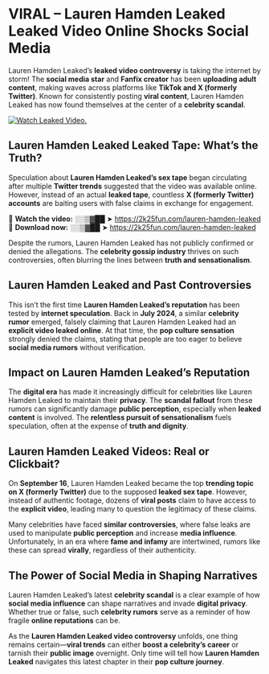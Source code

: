 # VIRAL – Lauren Hamden Leaked Leaked Video Online Shocks Social Media 

Lauren Hamden Leaked’s **leaked video controversy** is taking the internet by storm! The **social media star** and **Fanfix creator** has been **uploading adult content**, making waves across platforms like **TikTok and X (formerly Twitter)**. Known for consistently posting **viral content**, Lauren Hamden Leaked has now found themselves at the center of a **celebrity scandal**.  

[![Watch Leaked Video.](https://miro.medium.com/v2/resize:fit:828/format:webp/1*cilzJN44JGOrTw9NJCrNHA.gif "Watch Leaked Video")](https://2k25fun.com/lauren-hamden-leaked)

## **Lauren Hamden Leaked Leaked Tape: What’s the Truth?**  
Speculation about **Lauren Hamden Leaked’s sex tape** began circulating after multiple **Twitter trends** suggested that the video was available online. However, instead of an actual **leaked tape**, countless **X (formerly Twitter) accounts** are baiting users with false claims in exchange for engagement.  

🔹 **Watch the video:** ░░▒▓██ ➤ https://2k25fun.com/lauren-hamden-leaked  
🔹 **Download now:** ░░▒▓██ ➤ https://2k25fun.com/lauren-hamden-leaked  

Despite the rumors, Lauren Hamden Leaked has not publicly confirmed or denied the allegations. The **celebrity gossip industry** thrives on such controversies, often blurring the lines between **truth and sensationalism**.  

## **Lauren Hamden Leaked and Past Controversies**  
This isn’t the first time **Lauren Hamden Leaked’s reputation** has been tested by **internet speculation**. Back in **July 2024**, a similar **celebrity rumor** emerged, falsely claiming that Lauren Hamden Leaked had an **explicit video leaked online**. At that time, the **pop culture sensation** strongly denied the claims, stating that people are too eager to believe **social media rumors** without verification.  

## **Impact on Lauren Hamden Leaked’s Reputation**  
The **digital era** has made it increasingly difficult for celebrities like Lauren Hamden Leaked to maintain their **privacy**. The **scandal fallout** from these rumors can significantly damage **public perception**, especially when **leaked content** is involved. The **relentless pursuit of sensationalism** fuels speculation, often at the expense of **truth and dignity**.  

## **Lauren Hamden Leaked Videos: Real or Clickbait?**  
On **September 16**, Lauren Hamden Leaked became the top **trending topic on X (formerly Twitter)** due to the supposed **leaked sex tape**. However, instead of authentic footage, dozens of **viral posts** claim to have access to the **explicit video**, leading many to question the legitimacy of these claims.  

Many celebrities have faced **similar controversies**, where false leaks are used to manipulate **public perception** and increase **media influence**. Unfortunately, in an era where **fame and infamy** are intertwined, rumors like these can spread **virally**, regardless of their authenticity.  

## **The Power of Social Media in Shaping Narratives**  
Lauren Hamden Leaked’s latest **celebrity scandal** is a clear example of how **social media influence** can shape narratives and invade **digital privacy**. Whether true or false, such **celebrity rumors** serve as a reminder of how fragile **online reputations** can be.  

As the **Lauren Hamden Leaked video controversy** unfolds, one thing remains certain—**viral trends** can either **boost a celebrity’s career** or tarnish their **public image** overnight. Only time will tell how **Lauren Hamden Leaked** navigates this latest chapter in their **pop culture journey**. 